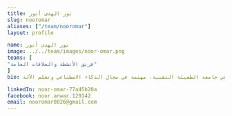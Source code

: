 ```yaml
---
title: نور الهدى أنور    
slug: nooromar
aliases: ["/team/nooromar"]
layout: profile

name: نور الهدى أنور
image: ../../team/images/noor-omar.png
teams: [
"فريق الأنشطة والعلاقات العامة"
]
bio: طالبة هندسة حاسوب في جامعة الطفيلة التقنية، مهتمة في مجال الذكاء الاصطناعي وتعلم الآلة

linkedIn: noor-omar-77a45b20a
facebook: noor.anwar.129142
email: nooromar8026@gmail.com
---
```


